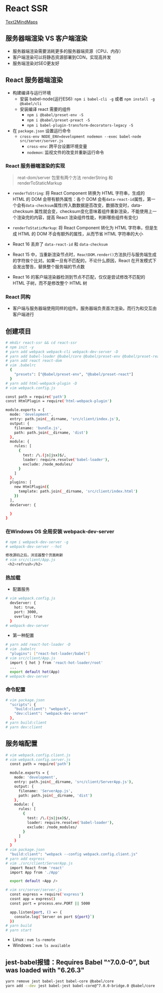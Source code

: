 # React SSR

[Text2MindMaps](https://tobloef.com/text2mindmap/)

## 服务器端渲染 VS 客户端渲染

- 服务器端渲染需要消耗更多的服务器端资源（CPU、内存）
- 客户端渲染可以将静态资源部署到CDN，实现高并发
- 服务端渲染对SEO更友好

## React 服务器端渲染

- 构建编译与运行环境
  - 安装 babel-node(运行ES6): `npm i babel-cli -g` 或者 `npm install -g @babel/cli`
  - 安装编译 react 需要的组件
    - `npm i @babel/preset-env -S`
    - `npm i @babel/preset-preact -S`
    - `npm i babel-plugin-transform-decorators-legacy -S`
- 在 `package.json` 设置运行命令
  - `cross-env NODE_ENV=development nodemon --exec babel-node src/server/server.js`
    - `cross-env`: 跨平台设置环境变量
    - `nodemon`: 监视文件的改变并重新运行命令

### React 服务器端渲染的实现

> reat-dom/server 包里有两个方法 renderString 和 renderToStaticMarkup

- `renderToString`: 将 React Component 转换为 HTML 字符串，生成的 HTML 的 DOM 会带有额外属性：各个 DOM 会有`data-react-id`属性，第一个会有`data-checksum`属性(传入数数据是否改变，数据改变时，data-checksum 属性就会变，checksum变化意味着组件重新渲染，不能使用上一个渲染完的内容，提高 React 渲染组件性能，判断哪些组件有变化)
- `renderToStaticMarkup`: 将 React Component 转化为 HTML 字符串，但是生成 HTML 的 DOM 不会有额外的属性，从而节省 HTML 字符串的大小

- React 16 丢弃了 `data-react-id` 和 `data-checksum`
- React 15 中，当重新渲染节点时，`ReactDOM.render()`方法执行与服务端生成的字符挨个比对。如果一旦有不匹配的，不论什么原因，React 在开发模式下会发出警告，替换整个服务端的节点数
- React 16 的客户端渲染器检测到节点不匹配，仅仅是尝试修改不匹配的 HTML 子树，而不是修改整个 HTML 树

### React 同构

- 客户端与服务器端使用同样的组件。服务器端负责首次渲染。而行为和交互由客户端进行

## 创建项目

```sh
# mkdir react-ssr && cd react-ssr
# npm init -y
# yarn add webpack webpack-cli webpack-dev-server -D
# yarn add babel-loader @babel/core @babel/preset-env @babel/preset-react -D
# yarn add react react-dom
# vim .babelrc
  {
    "presets": ["@babel/preset-env", "@babel/preset-react"]
  }
# yarn add html-webpack-plugin -D
# vim webpack.config.js

const path = require('path')
const HtmlPlugin = require('html-webpack-plugin')

module.exports = {
  mode: 'development',
  entry: path.join(__dirname, 'src/client/index.js'),
  output: {
    filename: 'bundle.js',
    path: path.join(__dirname, 'dist')
  },
  module: {
    rules: [
      {
        test: /\.(js|jsx)$/,
        loader: require.resolve('babel-loader'),
        exclude: /node_modules/
      }
    ]
  },
  plugins: [
    new HtmlPlugin({
      template: path.join(__dirname, 'src/client/index.html')
    })
  ],
  devServer: {

  }
}
```

### 在Windows OS 全局安装 webpack-dev-server

```sh
# npm i webpack-dev-server -g
# webpack-dev-server --hot

修改源码之后，浏览器整个页面刷新
# vim src/client/App.js
 <h2>refrush</h2>
```

### 热加载

- 配置服务

```sh
# vim webpack.config.js
  devServer: {
    hot: true,
    port: 3000,
    overlay: true
  }
# webpack-dev-server
```

- 第一种配置

```sh
# yarn add react-hot-loader -D
# vim .babelrc
  "plugins": ["react-hot-loader/babel"]
# vim src/client/App.js
  import { hot } from 'react-hot-loader/root'
  ...
  export default hot(App)
# webpack-dev-server
```

### 命令配置

```sh
# vim package.json
  "scripts": {
    "build:client": "webpack",
    "dev:client": "webpack-dev-server"
  },
# yarn build:client
# yarn dev:client
```

## 服务端配置

```sh
# vim webpack.config.client.js
# vim webpack.config.server.js
  const path = require('path')

  module.exports = {
    mode: 'development',
    entry: path.join(__dirname, 'src/client/ServerApp.js'),
    output: {
      filename: 'ServerApp.js',
      path: path.join(__dirname, 'dist')
    },
    module: {
      rules: [
        {
          test: /\.(js|jsx)$/,
          loader: require.resolve('babel-loader'),
          exclude: /node_modules/
        }
      ]
    }
  }
# vim package.json
  "build:client": "webpack --config webpack.config.client.js"
# yarn add express
# vim ./src/client/ServerApp.js
  import React from 'react'
  import App from './App'

  export default <App />

# vim src/server/server.js
  const express = require('express')
  cosnt app = express()
  const port = process.env.PORT || 5000

  app.listen(port, () => {
    console.log(`Server on port ${port}`)
  })
# yarn build
# yarn start

```

- Linux : `nvm ls-remote`
- Windows：`nvm ls available`

## jest-babel报错：Requires Babel "^7.0.0-0", but was loaded with "6.26.3"

``` sh
yarn remove jest babel-jest babel-core @babel/core
yarn add --dev jest babel-jest babel-core@^7.0.0-bridge.0 @babel/core
```
